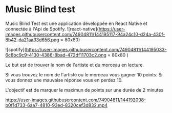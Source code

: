 # Music Blind test

Music Blind Test est une application développée en React Native et connectée à l'Api de Spotify.
![react-native](https://user-images.githubusercontent.com/74904811/144195117-94a24c10-d24a-430f-8b42-da21aa33d656.png = 80x80)

![spotify](https://user-images.githubusercontent.com/74904811/144195033-6c8bc9c9-4130-4386-8bad-472df11703c2.png = 80x80 )


Le but est de trouver le nom de l'artiste et du morceau en lecture.

Si vous trouvez le nom de l'artiste ou le morceau vous gagner 10 points.
Si vous donnez une mauvaise réponse vous en perdez 10.

L'objectif est de marquer le maximun de points sur une durée de 2 minutes

https://user-images.githubusercontent.com/74904811/144192098-b0f1d733-6aa7-4810-93ed-8320cef3d832.mp4

